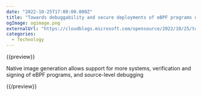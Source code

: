 ```yaml
---
date: "2022-10-25T17:00:00.000Z"
title: "Towards debuggability and secure deployments of eBPF programs on Windows"
ogImage: ogimage.png
externalUrl: "https://cloudblogs.microsoft.com/opensource/2022/10/25/towards-debuggability-and-secure-deployments-of-ebpf-programs-on-windows/"
categories:
  - Technology
---
```


{{preview}}

Native image generation allows support for more systems, verification and signing of eBPF programs, and source-level debugging

{{/preview}}
